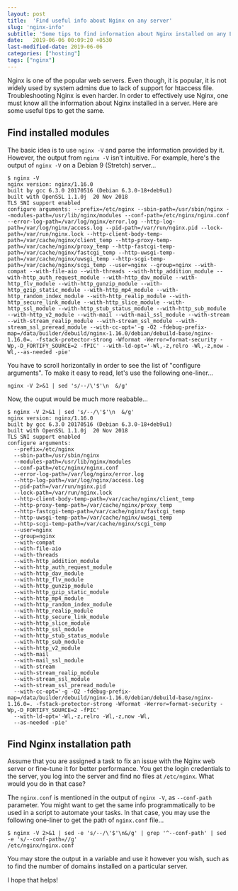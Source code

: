 ```yaml
---
layout: post
title:  'Find useful info about Nginx on any server'
slug: 'nginx-info'
subtitle: 'Some tips to find information about Nginx installed on any Linux or BSD server'
date:   2019-06-06 00:09:20 +0530
last-modified-date: 2019-06-06
categories: ["hosting"]
tags: ["nginx"]
---
```


Nginx is one of the popular web servers. Even though, it is popular, it is not widely used by system admins due to lack of support for htaccess file. Troubleshooting Nginx is even harder. In order to effectively use Nginx, one must know all the information about Nginx installed in a server. Here are some useful tips to get the same.

## Find installed modules

The basic idea is to use `nginx -V` and parse the information provided by it. However, the output from `nginx -V` isn't intuitive. For example, here's the output of `nginx -V` on a Debian 9 (Stretch) server...

```
$ nginx -V
nginx version: nginx/1.16.0
built by gcc 6.3.0 20170516 (Debian 6.3.0-18+deb9u1)
built with OpenSSL 1.1.0j  20 Nov 2018
TLS SNI support enabled
configure arguments: --prefix=/etc/nginx --sbin-path=/usr/sbin/nginx --modules-path=/usr/lib/nginx/modules --conf-path=/etc/nginx/nginx.conf --error-log-path=/var/log/nginx/error.log --http-log-path=/var/log/nginx/access.log --pid-path=/var/run/nginx.pid --lock-path=/var/run/nginx.lock --http-client-body-temp-path=/var/cache/nginx/client_temp --http-proxy-temp-path=/var/cache/nginx/proxy_temp --http-fastcgi-temp-path=/var/cache/nginx/fastcgi_temp --http-uwsgi-temp-path=/var/cache/nginx/uwsgi_temp --http-scgi-temp-path=/var/cache/nginx/scgi_temp --user=nginx --group=nginx --with-compat --with-file-aio --with-threads --with-http_addition_module --with-http_auth_request_module --with-http_dav_module --with-http_flv_module --with-http_gunzip_module --with-http_gzip_static_module --with-http_mp4_module --with-http_random_index_module --with-http_realip_module --with-http_secure_link_module --with-http_slice_module --with-http_ssl_module --with-http_stub_status_module --with-http_sub_module --with-http_v2_module --with-mail --with-mail_ssl_module --with-stream --with-stream_realip_module --with-stream_ssl_module --with-stream_ssl_preread_module --with-cc-opt='-g -O2 -fdebug-prefix-map=/data/builder/debuild/nginx-1.16.0/debian/debuild-base/nginx-1.16.0=. -fstack-protector-strong -Wformat -Werror=format-security -Wp,-D_FORTIFY_SOURCE=2 -fPIC' --with-ld-opt='-Wl,-z,relro -Wl,-z,now -Wl,--as-needed -pie'
```

You have to scroll horizontally in order to see the list of "configure arguments". To make it easy to read, let's use the following one-liner...

`nginx -V 2>&1 | sed 's/--/\'$'\n  &/g'`

Now, the ouput would be much more reabable...

```
$ nginx -V 2>&1 | sed 's/--/\'$'\n  &/g'
nginx version: nginx/1.16.0
built by gcc 6.3.0 20170516 (Debian 6.3.0-18+deb9u1)
built with OpenSSL 1.1.0j  20 Nov 2018
TLS SNI support enabled
configure arguments:
  --prefix=/etc/nginx
  --sbin-path=/usr/sbin/nginx
  --modules-path=/usr/lib/nginx/modules
  --conf-path=/etc/nginx/nginx.conf
  --error-log-path=/var/log/nginx/error.log
  --http-log-path=/var/log/nginx/access.log
  --pid-path=/var/run/nginx.pid
  --lock-path=/var/run/nginx.lock
  --http-client-body-temp-path=/var/cache/nginx/client_temp
  --http-proxy-temp-path=/var/cache/nginx/proxy_temp
  --http-fastcgi-temp-path=/var/cache/nginx/fastcgi_temp
  --http-uwsgi-temp-path=/var/cache/nginx/uwsgi_temp
  --http-scgi-temp-path=/var/cache/nginx/scgi_temp
  --user=nginx
  --group=nginx
  --with-compat
  --with-file-aio
  --with-threads
  --with-http_addition_module
  --with-http_auth_request_module
  --with-http_dav_module
  --with-http_flv_module
  --with-http_gunzip_module
  --with-http_gzip_static_module
  --with-http_mp4_module
  --with-http_random_index_module
  --with-http_realip_module
  --with-http_secure_link_module
  --with-http_slice_module
  --with-http_ssl_module
  --with-http_stub_status_module
  --with-http_sub_module
  --with-http_v2_module
  --with-mail
  --with-mail_ssl_module
  --with-stream
  --with-stream_realip_module
  --with-stream_ssl_module
  --with-stream_ssl_preread_module
  --with-cc-opt='-g -O2 -fdebug-prefix-map=/data/builder/debuild/nginx-1.16.0/debian/debuild-base/nginx-1.16.0=. -fstack-protector-strong -Wformat -Werror=format-security -Wp,-D_FORTIFY_SOURCE=2 -fPIC'
  --with-ld-opt='-Wl,-z,relro -Wl,-z,now -Wl,
  --as-needed -pie'
```

## Find Nginx installation path

Assume that you are assigned a task to fix an issue with the Nginx web server or fine-tune it for better performance. You get the login credentials to the server, you log into the server and find no files at `/etc/nginx`. What would you do in that case?

The `nginx.conf` is mentioned in the output of `nginx -V`, as `--conf-path` parameter. You might want to get the same info programmatically to be used in a script to automate your tasks. In that case, you may use the following one-liner to get the path of `nginx.conf` file...

```
$ nginx -V 2>&1 | sed -e 's/--/\'$'\n&/g' | grep '^--conf-path' | sed -e 's/--conf-path=//g'
/etc/nginx/nginx.conf
```

You may store the output in a variable and use it however you wish, such as to find the number of domains installed on a particular server.

I hope that helps!
